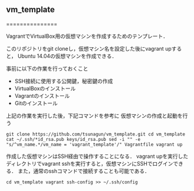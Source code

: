 ## vm_template
===============

VagrantでVirtualBox用の仮想マシンを作成するためのテンプレート．

このリポジトリをgit cloneし，仮想マシン名を設定した後にvagrant upすると，
Ubuntu 14.04の仮想マシンを作成できる．

事前に以下の作業を行っておくこと

+ SSH接続に使用する公開鍵，秘密鍵の作成
+ VirtualBoxのインストール
+ Vagrantのインストール
+ Gitのインストール

上記の作業を実行した後，下記コマンドを参考に
仮想マシンの作成と起動を行う

``
git clone https://github.com/tsunagun/vm_template.git
cd vm_template
cat ~/.ssh/*id_rsa.pub keys/id_rsa.pub
sed -i "" -e "s/^vm_name.*/vm_name = 'vagrant_template'/" Vagrantfile
vagrant up
``

作成した仮想マシンはSSH経由で操作することになる．
vagrant upを実行したディレクトリでvagrant sshを実行すると，仮想マシンにSSHでログインできる．
また，通常のsshコマンドで接続することも可能である．

``
cd vm_template
vagrant ssh-config >> ~/.ssh/config
``

